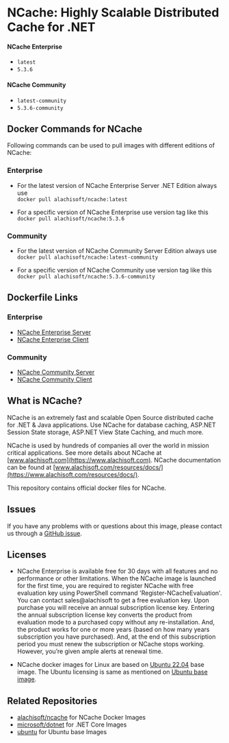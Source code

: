 # NCache: Highly Scalable Distributed Cache for .NET

#### NCache Enterprise
*   `latest`
*   `5.3.6`

#### NCache Community

*   `latest-community`
*   `5.3.6-community`


## Docker Commands for NCache

Following commands can be used to pull images with different editions of NCache:

### Enterprise

*   For the latest version of NCache Enterprise Server .NET Edition always use  
     `docker pull alachisoft/ncache:latest`

*   For a specific version of NCache Enterprise use version tag like this  
     `docker pull alachisoft/ncache:5.3.6`
 
### Community

*   For the latest version of NCache Community Server Edition always use  
     `docker pull alachisoft/ncache:latest-community`

*   For a specific version of NCache Community use version tag like this  
     `docker pull alachisoft/ncache:5.3.6-community`


## Dockerfile Links

### Enterprise

*   [NCache Enterprise Server](https://github.com/Alachisoft/NCache-Docker/blob/master/enterprise/server/Dockerfile)
*   [NCache Enterprise Client](https://github.com/Alachisoft/NCache-Docker/blob/master/enterprise/client/Dockerfile)

### Community

*   [NCache Community Server](https://github.com/Alachisoft/NCache-Docker/blob/master/community/server/Dockerfile)
*   [NCache Community Client](https://github.com/Alachisoft/NCache-Docker/blob/master/community/client/Dockerfile)


## What is NCache?

NCache is an extremely fast and scalable Open Source distributed cache for .NET & Java applications. Use NCache for database caching, ASP.NET Session State storage, ASP.NET View State Caching, and much more.

NCache is used by hundreds of companies all over the world in mission critical applications. See more details about NCache at [www.alachisoft.com](https://www.alachisoft.com). NCache documentation can be found at [www.alachisoft.com/resources/docs/](https://www.alachisoft.com/resources/docs/).

This repository contains official docker files for NCache.

## Issues

If you have any problems with or questions about this image, please contact us through a [GitHub issue](https://github.com/Alachisoft/NCache-Docker/issues).

## Licenses

*   NCache Enterprise is available free for 30 days with all features and no performance or other limitations. When the NCache image is launched for the first time, you are required to register NCache with free evaluation key using PowerShell command 'Register-NCacheEvaluation'. You can contact sales@alachisoft to get a free evaluation key. Upon purchase you will receive an annual subscription license key. Entering the annual subscription license key converts the product from evaluation mode to a purchased copy without any re-installation. And, the product works for one or more years (based on how many years subscription you have purchased). And, at the end of this subscription period you must renew the subscription or NCache stops working. However, you’re given ample alerts at renewal time.

*   NCache docker images for Linux are based on [Ubuntu 22.04](https://hub.docker.com/_/ubuntu) base image. The Ubuntu licensing is same as mentioned on [Ubuntu base image](https://hub.docker.com/_/ubuntu).


## Related Repositories

*   [alachisoft/ncache](https://hub.docker.com/r/alachisoft/ncache/) for NCache Docker Images
*   [microsoft/dotnet](https://hub.docker.com/r/microsoft/dotnet/) for .NET Core Images
*   [ubuntu](https://hub.docker.com/_/ubuntu) for Ubuntu base Images
  
